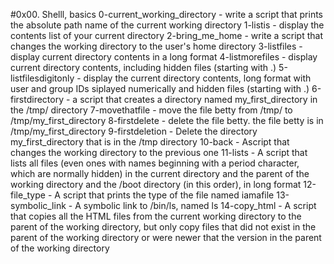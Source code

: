 #0x00. Shelll, basics
0-current_working_directory - write a script that prints the absolute path name of the current working directory
1-listis - display the contents list of your current directory
2-bring_me_home - write a script that changes the working directory to the user's home directory
3-listfiles - display current directory contents in a long format
4-listmorefiles - display current directory contents, including hidden files (starting with .)
5-listfilesdigitonly - display the current directory contents, long format with user and group IDs siplayed numerically and hidden files (starting with .)
6-firstdirectory - a script that creates a directory named my_first_directory in the /tmp/ directory
7-movethatfile - move the file betty from /tmp/ to /tmp/my_first_directory
8-firstdelete - delete the file betty. the file betty is in /tmp/my_first_directory
9-firstdeletion - Delete the directory my_first_directory that is in the /tmp directory
10-back - Ascript that changes the working directory to the previous one
11-lists - A script that lists all files (even ones with names beginning with a period character, which are normally hidden) in the current directory and the parent of the working directory and the /boot directory (in this order), in long format
12-file_type - A script that prints the type of the file named iamafile
13-symbolic_link - A symbolic link to /bin/ls, named ls
14-copy_html - A script that copies all the HTML files from the current working directory to the parent of the working directory, but only copy files that did not exist in the parent of the working directory or were newer that the version in the parent of the working directory